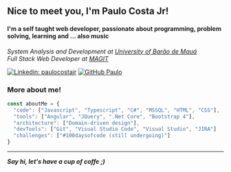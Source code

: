 <h2>Nice to meet you, I'm Paulo Costa Jr!</h2>
<h4> I'm a self taught web developer, passionate about programming, problem solving, learning and ... also music</h4>
<p>
  <em>System Analysis and Development at <a href="https://www.baraodemaua.br">University of Barão de Mauá</a>
  </br>
  Full Stack Web Developer at <a href="http://www.mag-it.com.br/">MAGIT</a> 
  </em>
</p>

[![Linkedin: paulocostajr](https://img.shields.io/badge/-paulocostajr-blue?style=flat-square&logo=Linkedin&logoColor=white&link=https://www.linkedin.com/in/paulo-costa-jr-048470144/?locale=en_US)](https://www.linkedin.com/in/paulo-costa-jr-048470144/?locale=en_US)
[![GitHub Paulo](https://img.shields.io/github/followers/paulocostajunior?label=follow&style=social)](https://github.com/paulocostajunior)

<h3> More about me! </h3>

```javascript
const aboutMe = {
  "code": ["Javascript", "Typescript", "C#", "MSSQL", "HTML", "CSS"],
  "tools": ["Angular", "JQuery", ".Net Core", "Bootstrap 4"],
  "architecture": ["Domain-driven design"],
  "devTools": ["Git", "Visual Studio Code", "Visual Studio", "JIRA"]
  "challenges": ["#100daysofcode (still undergoing)"]
}
```

---

<em><b>Say hi, let's have a cup of coffe ;)</em>
<br/>
